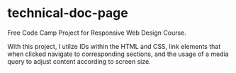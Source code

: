 # technical-doc-page

Free Code Camp Project for Responsive Web Design Course.

With this project, I utilze IDs within the HTML and CSS, link elements that when clicked navigate to corresponding sections,
and the usage of a media query to adjust content according to screen size. 
